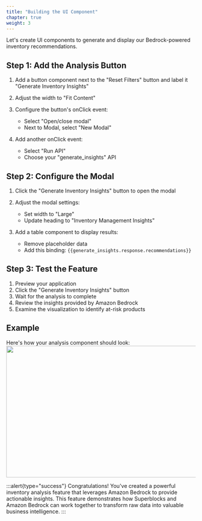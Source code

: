 ```yaml
---
title: "Building the UI Component"
chapter: true
weight: 3
---
```


Let's create UI components to generate and display our Bedrock-powered inventory recommendations.

## Step 1: Add the Analysis Button

1. Add a button component next to the "Reset Filters" button and label it "Generate Inventory Insights"
2. Adjust the width to "Fit Content"
3. Configure the button's onClick event:

   - Select "Open/close modal"
   - Next to Modal, select "New Modal"

4. Add another onClick event:

   - Select "Run API"
   - Choose your "generate_insights" API

## Step 2: Configure the Modal

1. Click the "Generate Inventory Insights" button to open the modal
2. Adjust the modal settings:

   - Set width to "Large"
   - Update heading to "Inventory Management Insights"

3. Add a table component to display results:

   - Remove placeholder data
   - Add this binding: `{{generate_insights.response.recommendations}}`

## Step 3: Test the Feature

1. Preview your application
2. Click the "Generate Inventory Insights" button
3. Wait for the analysis to complete
4. Review the insights provided by Amazon Bedrock
5. Examine the visualization to identify at-risk products

## Example

Here's how your analysis component should look:
<br>
<img src="/images/inventory-analysis-feature.png" width="700" height="350" />

:::alert{type="success"}
Congratulations! You've created a powerful inventory analysis feature that leverages Amazon Bedrock to provide actionable insights. This feature demonstrates how Superblocks and Amazon Bedrock can work together to transform raw data into valuable business intelligence.
:::
